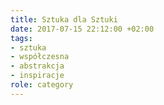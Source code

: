 ```yaml
---
title: Sztuka dla Sztuki
date: 2017-07-15 22:12:00 +02:00
tags:
- sztuka
- współczesna
- abstrakcja
- inspiracje
role: category
---
```


<div>
  <Feed { ...data } feed={ data.website.getCategoryOfTitle('Sztuka dla Sztuki').pages } />
</div>
